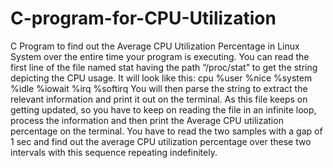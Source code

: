 # C-program-for-CPU-Utilization
C Program to find out the Average CPU Utilization Percentage in Linux System over the entire time your program is executing.
You can read the first line of the file named stat having the path “/proc/stat” to get the string depicting the CPU usage. It will look like this:  cpu %user %nice %system %idle %iowait %irq %softirq  You will then parse the string to extract the relevant information and print it out on the terminal. As this file keeps on getting updated, so you have to keep on reading the file in an infinite loop, process the information and then print the Average CPU utilization percentage on the terminal. You have to read the two samples with a gap of 1 sec and find out the average CPU utilization percentage over these two intervals with this sequence repeating indefinitely.
